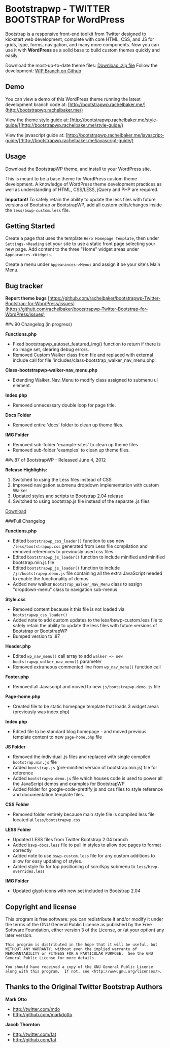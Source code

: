 Bootstrapwp - TWITTER BOOTSTRAP for WordPress
=================

Bootstrap is a responsive front-end toolkit from Twitter designed to kickstart web development, complete with core HTML, CSS, and JS for grids, type, forms, navigation, and many more components. Now you can use it with **WordPress** as a solid base to build custom themes quickly and easily.

Download the most-up-to-date theme files: [Download .zip file](https://github.com/downloads/rachelbaker/bootstrapwp-Twitter-Bootstrap-for-WordPress/bootstrapwp-87.zip)
Follow the development: [WIP Branch on Github](https://github.com/rachelbaker/bootstrapwp-Twitter-Bootstrap-for-WordPress/tree/1-WIP)

Demo
----
You can view a demo of this WordPress theme running the latest development branch code at: [http://bootstrapwp.rachelbaker.me/](http://bootstrapwp.rachelbaker.me/)

View the theme style guide at: [http://bootstrapwp.rachelbaker.me/style-guide/](http://bootstrapwp.rachelbaker.me/style-guide/)

View the javascript guide at: [http://bootstrapwp.rachelbaker.me/javascript-guide/](http://bootstrapwp.rachelbaker.me/javascript-guide/)


Usage
-----

Download the BootstrapWP theme, and install to your WordPress site.

This is meant to be a base theme for WordPress custom theme development.  A knowledge of WordPress theme development practices as well as understanding of HTML, CSS/LESS, jQuery and PHP are required.

**Important!** To safely retain the ability to update the less files with future versions of Bootstrap or BootstrapWP, add all custom edits/changes inside the `less/bswp-custom.less` file.
  

Getting Started
-------

Create a page that uses the template `Hero Homepage Template`, then under `Settings->Reading`  set your site to use a static front page selecting your new page.  Add content to the three "Home" widget areas under `Appearances->Widgets`.

Create a menu under `Appearances->Menus` and assign it be your site's Main Menu.



Bug tracker
-----------

**Report theme bugs** [https://github.com/rachelbaker/bootstrapwp-Twitter-Bootstrap-for-WordPress/issues](https://github.com/rachelbaker/bootstrapwp-Twitter-Bootstrap-for-WordPress/issues)

##v.90 Changelog (in progress)

__Functions.php__

*   Fixed bootstrapwp_autoset_featured_img() function to return if there is no image set, clearing debug errors.
*   Removed Custom Walker class from file and replaced with external include call for file 'includes/class-bootstrap_walker_nav_menu.php'.

__Class-bootstrapwp-walker-nav_menu.php__

*   Extending Walker_Nav_Menu to modify class assigned to submenu ul element.

__Index.php__

*   Removed unnecessary double loop for page title.

__Docs Folder__

*   Removed entire 'docs' folder to clean up theme files.

__IMG Folder__

*   Removed sub-folder 'example-sites' to clean up theme files.
*   Removed sub-folder 'examples' to clean up theme files.



##v.87 of BootstrapWP - Released June 4, 2012

**Release Highlights:**

1. Switched to using the Less files instead of CSS
2. Improved navigation submenu dropdown implementation with custom Walker
3. Updated styles and scripts to Bootstrap 2.04 release
4. Switched to using bootstrap.js file instead of the separate .js files

[Download](https://github.com/downloads/rachelbaker/bootstrapwp-Twitter-Bootstrap-for-WordPress/bootstrapwp-87.zip)

###Full Changelog

__Functions.php__

*	Edited `bootstrapwp_css_loader()` function to use new `/less/bootstrapwp.css` generated from Less file compilation and removed references to previously used css files
*	Edited `bootstrapwp_js_loader()` function to include minified and minified bootstrap.min.js file
*	Edited `bootstrapwp_js_loader()` function to include `/js/bootstrapwp.demo.js` file containing all the extra JavaScript needed to enable the functionality of demos
*	Added new walker `Bootstrap_Walker_Nav_Menu` class to assign "dropdown-menu" class to navigation sub-menus

__Style.css__

*	Removed content because it this file is not loaded via `bootstrapwp_css_loader()` 
*	Added note to add custom updates to the less/bswp-custom.less file to safely retain the ability to update the less files with future versions of Bootstrap or BootstrapWP
*	Bumped version to .87

__Header.php__

*	Edited `wp_nav_menu()` call array to add `walker => new bootstrapwp_walker_nav_menu()` parameter
*	Removed extraneous commented line from `wp_nav_menu()` function call

__Footer.php__

*	Removed all Javascript and moved to new `js/bootstrapwp.demo.js` file

__Page-home.php__

*	Created file to be static homepage template that loads 3 widget areas (previously was index.php)

__Index.php__

*	Edited file to be standard blog homepage - and moved previous template content to new `page-home.php` file

__JS Folder__

*	Removed the individual .js files and replaced with single compiled `bootstrap.min.js` file
*   Added `bootstrap.js` (pre-minified version of bootstrap.min.js) file for reference
*   Added `bootstrapwp.demo.js` file which houses code is used to power all the JavaScript demos and examples for BootstrapWP
*   Added folder for google-code-prettify js and css files to style reference and documentation template files.

__CSS Folder__

*	Removed folder entirely because main style file is compiled less file located at `less/bootstrapwp.css`

__LESS Folder__

*	Updated LESS files from Twitter Bootstrap 2.04 branch
* 	Added `bswp-docs.less` file to pull in styles to allow doc pages to format correctly
*	Added note to use `bswp-custom.less` file for any custom additions to allow for easy updating of styles.
*	Added style fix for top positioning of scrollspy submenu to `less/bswp-overrides.less`

__IMG Folder__

*   Updated glyph icons with new set included in Bootstrap 2.04  


Copyright and license
---------------------

This program is free software: you can redistribute it and/or modify
    it under the terms of the GNU General Public License as published by
    the Free Software Foundation, either version 3 of the License, or
    (at your option) any later version.

    This program is distributed in the hope that it will be useful, but WITHOUT ANY WARRANTY; without even the implied warranty of MERCHANTABILITY or FITNESS FOR A PARTICULAR PURPOSE.  See the GNU General Public License for more details.

    You should have received a copy of the GNU General Public License along with this program.  If not, see <http://www.gnu.org/licenses/>.


Thanks to the Original Twitter Bootstrap Authors
-----------------------

**Mark Otto**

+ http://twitter.com/mdo
+ http://github.com/markdotto

**Jacob Thornton**

+ http://twitter.com/fat
+ http://github.com/fat


